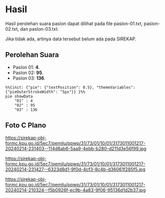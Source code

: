 # Hasil

Hasil perolehan suara paslon dapat dilihat pada file paslon-01.txt, paslon-02.txt, dan paslon-03.txt.

Jika tidak ada, artinya data tersebut belum ada pada SIREKAP.

## Perolehan Suara

 * Paslon 01: **4**.
 * Paslon 02: **95**.
 * Paslon 03: **136**.

```mermaid
%%{init: {"pie": {"textPosition": 0.5}, "themeVariables": {"pieOuterStrokeWidth": "5px"}} }%%
pie showData
    "01" : 4
    "02" : 95
    "03" : 136
```
## Foto C Plano

https://sirekap-obj-formc.kpu.go.id/5ec7/pemilu/ppwp/31/73/01/10/01/3173011001217-20240214-231403--114d8ab6-5aa9-4ebb-b280-d211d3e56f99.jpg

https://sirekap-obj-formc.kpu.go.id/5ec7/pemilu/ppwp/31/73/01/10/01/3173011001217-20240214-231427--6323d8d1-9f0d-4cf3-8c4b-d36061f285f5.jpg

https://sirekap-obj-formc.kpu.go.id/5ec7/pemilu/ppwp/31/73/01/10/01/3173011001217-20240214-210324--f5b0926f-ec9b-4a83-9f06-95136d1d2b37.jpg
